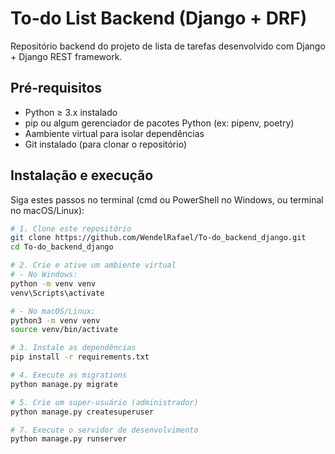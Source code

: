 # To-do List Backend (Django + DRF)  
Repositório backend do projeto de lista de tarefas desenvolvido com Django + Django REST framework.

## Pré-requisitos  
- Python ≥ 3.x instalado  
- pip ou algum gerenciador de pacotes Python (ex: pipenv, poetry)  
- Aambiente virtual para isolar dependências  
- Git instalado (para clonar o repositório)  

## Instalação e execução  
Siga estes passos no terminal (cmd ou PowerShell no Windows, ou terminal no macOS/Linux):

````bash
# 1. Clone este repositório
git clone https://github.com/WendelRafael/To-do_backend_django.git
cd To-do_backend_django

# 2. Crie e ative um ambiente virtual
# - No Windows:
python -m venv venv
venv\Scripts\activate

# - No macOS/Linux:
python3 -m venv venv
source venv/bin/activate

# 3. Instale as dependências
pip install -r requirements.txt

# 4. Execute as migrations
python manage.py migrate

# 5. Crie um super-usuário (administrador)
python manage.py createsuperuser

# 7. Execute o servidor de desenvolvimento
python manage.py runserver


